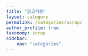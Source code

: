 ```yaml
---
title: "알고리즘"
layout: category
permalink: /categories/scrap/
author_profile: true
taxonomy: scrap
sidebar:
    nav: "categories"
---
```

